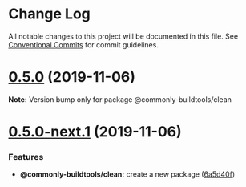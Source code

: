 # Change Log

All notable changes to this project will be documented in this file.
See [Conventional Commits](https://conventionalcommits.org) for commit guidelines.

# [0.5.0](https://github.com/commonlyjs/commonly-buildtools/compare/v0.5.0-next.3...v0.5.0) (2019-11-06)

**Note:** Version bump only for package @commonly-buildtools/clean





# [0.5.0-next.1](https://github.com/commonlyjs/commonly-buildtools/compare/v0.5.0-next.0...v0.5.0-next.1) (2019-11-06)


### Features

* **@commonly-buildtools/clean:** create a new package ([6a5d40f](https://github.com/commonlyjs/commonly-buildtools/commit/6a5d40f97b85820b7548aebdfea8db04d830f251))
